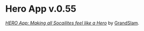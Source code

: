 # Hero App v.0.55
[*HERO App: Making all Socailites feel like a
Hero*](http://ancient-dawn-3699.heroku.com) by
[GrandSlam](http://grandslam.github.com).
